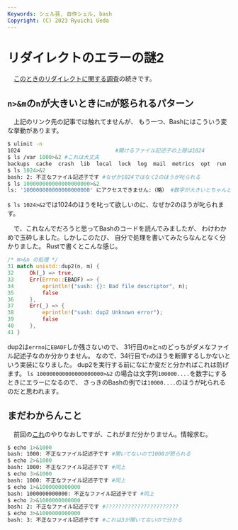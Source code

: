 ```yaml
---
Keywords: シェル芸, 自作シェル, bash
Copyright: (C) 2023 Ryuichi Ueda
---
```


# リダイレクトのエラーの謎2

　[このときのリダイレクトに関する調査](/?post=20230817_redirect)の続きです。

## `n>&m`の`n`が大きいときに`m`が怒られるパターン

　上記のリンク先の記事では触れてませんが、
もう一つ、Bashにはこういう変な挙動があります。

```bash
$ ulimit -n
1024                              #開けるファイル記述子の上限は1024
$ ls /var 1000>&2 #これは大丈夫
backups  cache  crash  lib  local  lock  log  mail  metrics  opt  run  snap  spool  tmp
$ ls 1024>&2
bash: 2: 不正なファイル記述子です #なぜか1024ではなく2のほうが叱られる
$ ls 100000000000000000000>&2
ls: '100000000000000000000' にアクセスできません:（略） #数字が大きいとちゃんと叱られる
```

`$ ls 1024>&2`では1024のほうを叱って欲しいのに、なぜか2のほうが叱られます。


　で、これなんでだろうと思ってBashのコードを読んでみましたが、
わけわかめで玉砕しました。しかしこのたび、
自分で処理を書いてみたらなんとなく分かりました。
Rustで書くとこんな感じ。

```rust
/* m>&n の処理 */
31 match unistd::dup2(n, m) {
32     Ok(_) => true,
33     Err(Errno::EBADF) => {
34         eprintln!("sush: {}: Bad file descriptor", n);
35         false
36     },
37     Err(_) => {
38         eprintln!("sush: dup2 Unknown error");
39         false
40     },
41 }
```

dup2は`errno`に`EBADF`しか残さないので、
31行目の`m`と`n`のどっちがダメなファイル記述子なのか分かりません。
なので、34行目で`n`のほうを断罪するしかないという実装になりました。
dup2を実行する前になにか変だと分かればこれは防げます。
`ls 100000000000000000000>&2`
の場合は文字列`100000....`を数字にするときにエラーになるので、
さっきのBashの例では`10000....`のほうが叱られるのだと思われます。


## まだわからんこと

　前回の[これ](/?post=20230817_redirect#%E3%83%95%E3%82%A1%E3%82%A4%E3%83%AB%E8%A8%98%E8%BF%B0%E5%AD%90%E3%81%AB%E5%A4%A7%E3%81%8D%E3%81%AA%E6%95%B0%E5%AD%97%E3%82%92%E6%B8%A1%E3%81%97%E3%81%9F%E5%A0%B4%E5%90%88)のやりなおしですが、これがまだ分かりません。情報求む。

```bash
$ echo 1>&1000
bash: 1000: 不正なファイル記述子です #開いてないので1000が怒られる
$ echo 2>&1000
bash: 1000: 不正なファイル記述子です #同上
$ echo 3>&1000
bash: 1000: 不正なファイル記述子です #同上
$ echo 1>&1000000000000
bash: 1000000000000: 不正なファイル記述子です #同上
$ echo 2>&1000000000000
bash: 2: 不正なファイル記述子です #???????????????????????
$ echo 3>&1000000000000
bash: 3: 不正なファイル記述子です #これは3が開いてないので分かる
```
